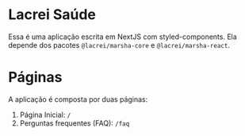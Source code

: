 # Lacrei Saúde

Essa é uma aplicação escrita em NextJS com styled-components. Ela depende dos pacotes `@lacrei/marsha-core` e `@lacrei/marsha-react`.

# Páginas

A aplicação é composta por duas páginas:

1. Página Inicial: `/`
2. Perguntas frequentes (FAQ): `/faq`
